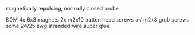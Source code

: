 magnetically repulsing, normally closed probe

BOM
4x 6x3 magnets
2x m2x10 button head screws or/ m2x8 grub screws
some 24/25 awg stranded wire
super glue
